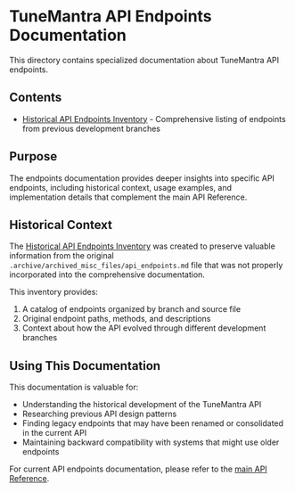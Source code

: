 # TuneMantra API Endpoints Documentation

This directory contains specialized documentation about TuneMantra API endpoints.

## Contents

- [Historical API Endpoints Inventory](archive-endpoints-inventory.md) - Comprehensive listing of endpoints from previous development branches

## Purpose

The endpoints documentation provides deeper insights into specific API endpoints, including historical context, usage examples, and implementation details that complement the main API Reference.

## Historical Context

The [Historical API Endpoints Inventory](archive-endpoints-inventory.md) was created to preserve valuable information from the original `.archive/archived_misc_files/api_endpoints.md` file that was not properly incorporated into the comprehensive documentation.

This inventory provides:

1. A catalog of endpoints organized by branch and source file
2. Original endpoint paths, methods, and descriptions
3. Context about how the API evolved through different development branches

## Using This Documentation

This documentation is valuable for:

- Understanding the historical development of the TuneMantra API
- Researching previous API design patterns
- Finding legacy endpoints that may have been renamed or consolidated in the current API
- Maintaining backward compatibility with systems that might use older endpoints

For current API endpoints documentation, please refer to the [main API Reference](../api-reference.md).